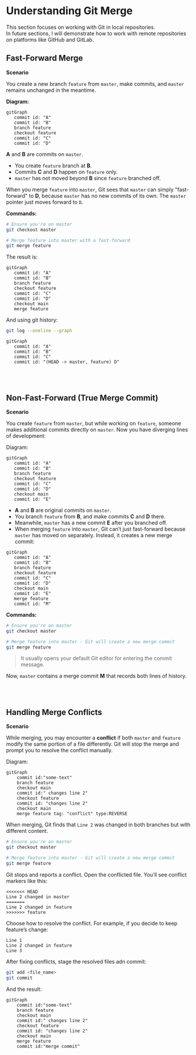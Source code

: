 # Understanding Git Merge

This section focuses on working with Git in local repositories.<br />
In future sections, I will demonstrate how to work with remote repositories on platforms like GitHub and GitLab.

## Fast-Forward Merge

**Scenario**

You create a new branch `feature` from `master`, make commits, and `master` remains unchanged in the meantime.

**Diagram:**
```mermaid
gitGraph
   commit id: "A"
   commit id: "B"
   branch feature
   checkout feature
   commit id: "C"
   commit id: "D"
```



 **A** and **B** are commits on `master`.
- You create `feature` branch at **B**.
- Commits **C** and **D** happen on `feature` only.
- `master` has not moved beyond **B** since `feature` branched off.

When you merge `feature` into `master`, Git sees that `master` can simply "fast-forward" to **D**, because `master` has no new commits of its own. The `master` pointer just moves forward to `D`.

**Commands:**

```bash
# Ensure you're on master
git checkout master

# Merge feature into master with a fast-forward
git merge feature
```

The result is:

```mermaid
gitGraph
   commit id: "A"
   commit id: "B"
   branch feature
   checkout feature
   commit id: "C"
   commit id: "D"
   checkout main
   merge feature
```

And using git history:
```bash
git log --oneline --graph
```
```mermaid
gitGraph
   commit id: "A"
   commit id: "B"
   commit id: "C"
   commit id: "(HEAD -> master, feature) D"
```



<br>
<br>

## Non-Fast-Forward (True Merge Commit)

**Scenario**

You create `feature` from `master`, but while working on `feature`, someone makes additional commits directly on `master`. Now you have diverging lines of development:

Diagram:

```mermaid
gitGraph
   commit id: "A"
   commit id: "B"
   branch feature
   checkout feature
   commit id: "C"
   commit id: "D"
   checkout main
   commit id: "E"
```

- **A** and **B** are original commits on `master`.
- You branch `feature` from **B**, and make commits **C** and **D** there.
- Meanwhile, `master` has a new commit **E** after you branched off.
- When merging `feature` into `master`, Git can’t just fast-forward because `master` has moved on separately. Instead, it creates a new merge commit:

```mermaid
gitGraph
   commit id: "A"
   commit id: "B"
   branch feature
   checkout feature
   commit id: "C"
   commit id: "D"
   checkout main
   commit id: "E"
   merge feature
   commit id: "M"
```

**Commands:**

```bash
# Ensure you're on master
git checkout master

# Merge feature into master - Git will create a new merge commit
git merge feature
```

> It usually opens your default Git editor for entering the commit message.

Now, `master` contains a merge commit **M** that records both lines of history.

<br>
<br>


## Handling Merge Conflicts

**Scenario**

While merging, you may encounter a **conflict** if both `master` and `feature` modify the same portion of a file differently. Git will stop the merge and prompt you to resolve the conflict manually.

Diagram:

```mermaid
gitGraph
    commit id:"some-text"
    branch feature
    checkout main
    commit id:" changes line 2"
    checkout feature
    commit id: "changes line 2"
    checkout main
    merge feature tag: "conflict" type:REVERSE
```

When merging, Git finds that `Line 2` was changed in both branches but with different content.

```bash
# Ensure you're on master
git checkout master

# Merge feature into master - Git will create a new merge commit
git merge feature
```

Git stops and reports a conflict. Open the conflicted file. You’ll see conflict markers like this:

```text
<<<<<<< HEAD
Line 2 changed in master
=======
Line 2 changed in feature
>>>>>>> feature
```

Choose how to resolve the conflict. For example, if you decide to keep feature’s change:

```text
Line 1
Line 2 changed in feature
Line 3
```

After fixing conflicts, stage the resolved files adn commit:

```bash
git add <file_name>
git commit
```

And the result:

```mermaid
gitGraph
    commit id:"some-text"
    branch feature
    checkout main
    commit id:" changes line 2"
    checkout feature
    commit id: "changes line 2"
    checkout main
    merge feature
    commit id:"merge commit"
```